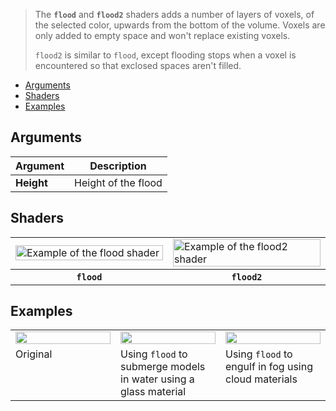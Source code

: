 > The **`flood`** and **`flood2`** shaders adds a number of layers of voxels, of the selected color, upwards from the bottom of the volume. Voxels are only added to empty space and won't replace existing voxels.
>
> `flood2` is similar to `flood`, except flooding stops when a voxel is encountered so that exclosed spaces aren't filled.

<!-- TOC -->
- [Arguments](#arguments)
- [Shaders](#shaders)
- [Examples](#examples)

## Arguments

Argument | Description
--------- | -----------
**Height** | Height of the flood

## Shaders

<!-- SAMPLE flood_shaders 2 -->
<table>
	<tr>
		<td width="50%"><img width="100%" src="https://s3.amazonaws.com/misc.lachlanmcdonald.com/magicavoxel-shaders/caf97416-2a0d-4bde-a839-8f3f2d50e5a5/flood_1.png" alt="Example of the flood shader"></td>
		<td width="50%"><img width="100%" src="https://s3.amazonaws.com/misc.lachlanmcdonald.com/magicavoxel-shaders/caf97416-2a0d-4bde-a839-8f3f2d50e5a5/flood_2.png" alt="Example of the flood2 shader"></td>
	</tr>
	<tr>
		<th><code>flood</code></th>
		<th><code>flood2</code></th>
	</tr>
</table>
<!-- END -->

## Examples

<!-- SAMPLE flood_examples 3 -->
<table>
	<tr>
		<td width="33.33%"><img width="100%" src="https://s3.amazonaws.com/misc.lachlanmcdonald.com/magicavoxel-shaders/0.10.5/flood_example0.jpg" alt=""></td>
		<td width="33.33%"><img width="100%" src="https://s3.amazonaws.com/misc.lachlanmcdonald.com/magicavoxel-shaders/0.10.5/flood_example1.jpg" alt=""></td>
		<td width="33.33%"><img width="100%" src="https://s3.amazonaws.com/misc.lachlanmcdonald.com/magicavoxel-shaders/0.10.5/flood_example2.jpg" alt=""></td>
	</tr>
	<tr>
		<td valign="top">Original</td>
		<td valign="top">Using <code>flood</code> to submerge models in water using a glass material</td>
		<td valign="top">Using <code>flood</code> to engulf in fog using cloud materials</td>
	</tr>
</table>
<!-- END -->
